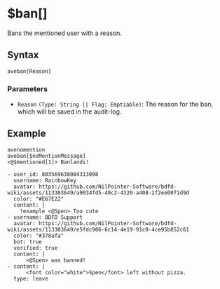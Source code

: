 # $ban[]
Bans the mentioned user with a reason.

## Syntax
```
aveban[Reason]
```

### Parameters
- `Reason` `(Type: String || Flag: Emptiable)`: The reason for the ban, which will be saved in the audit-log.

## Example
```
avenomention
aveban[$noMentionMessage]
<@$mentioned[1]> Banlandı!
```

```discord yaml
- user_id: 803569638084313098
  username: RainbowKey
  avatar: https://github.com/NilPointer-Software/bdfd-wiki/assets/113303649/a9034fd5-40c2-4320-a408-2f2ee0071d9d
  color: "#E67E22"
  content: |
    !example <@Spen> Too cute
- username: BDFD Support
  avatar: https://github.com/NilPointer-Software/bdfd-wiki/assets/113303649/e5fdc906-6c14-4e19-91c0-4ce95b852c61
  color: "#378afa"
  bot: true
  verified: true
  content: |
      <@Spen> was banned!
- content: |
      <font color="white">Spen</font> left without pizza.
  type: leave
```
